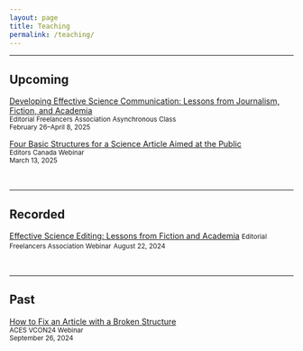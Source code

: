 ```yaml
---
layout: page
title: Teaching
permalink: /teaching/
---
```


--- 

## Upcoming

[Developing Effective Science Communication: Lessons from Journalism, Fiction, and Academia](https://www.the-efa.org/product/developing-effective-science-communication-sp25/)  
<small>Editorial Freelancers Association Asynchronous Class</small><br>
<small>February 26–April 8, 2025</small>

[Four Basic Structures for a Science Article Aimed at the Public](https://webinars.editors.ca/upcoming_webinar/four-basic-structures-for-a-science-article-aimed-at-the-general-public/)  
<small>Editors Canada Webinar</small><br>
<small>March 13, 2025</small>


<br>

---

## Recorded

[Effective Science Editing: Lessons from Fiction and Academia](https://www.the-efa.org/product/effective-science-editing-lessons-from-fiction-and-academia-webinar-recording/) 
<small>Editorial Freelancers Association Webinar</small>
<small>August 22, 2024</small>

<br>

---

## Past

[How to Fix an Article with a Broken Structure](https://aceseditors.org/conference/past-conferences/vcon24-central)  
<small>ACES VCON24 Webinar</small><br>
<small>September 26, 2024</small>


